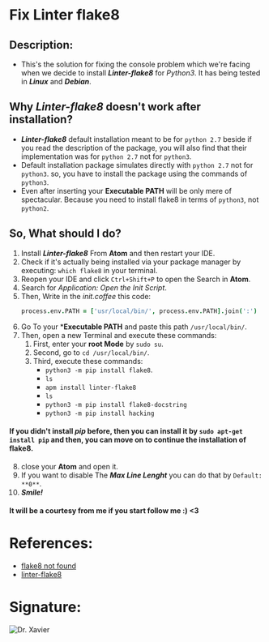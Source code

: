 # Fix Linter flake8

## Description:
* This's the solution for fixing the console problem which we're facing when we decide to install ***Linter-flake8*** for *Python3*. It has being tested in ***Linux*** and ***Debian***.

## Why ***Linter-flake8*** doesn't work after installation?
- ***Linter-flake8*** default installation meant to be for `python 2.7` beside if you read the description of the package, you will also find that their implementation was for `python 2.7` not for `python3`.
- Default installation package simulates directly with `python 2.7` not for `python3`. so, you have to install the package using the commands of `python3`.
- Even after inserting your **Executable PATH** will be only mere of spectacular. Because you need to install flake8 in terms of `python3`, not `python2`.

## So, What should I do?

1. Install ***Linter-flake8*** From **Atom** and then restart your IDE.
2. Check if it's actually being installed via your package manager by executing: `which flake8` in your terminal.
3. Reopen your IDE and click `Ctrl+Shift+P` to open the Search in **Atom**.
4. Search for *Application: Open the Init Script*.
5. Then, Write in the *init.coffee* this code:
    ```coffee
    process.env.PATH = ['usr/local/bin/', process.env.PATH].join(':')
    ```
6. Go To your ***Executable PATH** and paste this path `/usr/local/bin/`.
7. Then, open a new Terminal and execute these commands:
    1. First, enter your **root Mode** by `sudo su`.
    2. Second, go to `cd /usr/local/bin/`.
    3. Third, execute these commands:
        - `python3 -m pip install flake8`.
        - `ls`
        - `apm install linter-flake8`
        - `ls`
        - `python3 -m pip install flake8-docstring`
        - `python3 -m pip install hacking`
#### If you didn't install *pip* before, then you can install it by `sudo apt-get install pip` and then, you can move on to continue the installation of flake8.
8. close your **Atom** and open it.
9. If you want to disable The ***Max Line Lenght*** you can do that by `Default: **0**`.
10. ***Smile!***

#### It will be a courtesy from me if you start follow me :) <3


# References:
- [flake8 not found](https://github.com/AtomLinter/linter-flake8/issues/18)
- [linter-flake8](https://github.com/AtomLinter/linter-flake8)

# Signature:
![Dr. Xavier](https://user-images.githubusercontent.com/72295771/96151299-8e37a380-0f0b-11eb-8aef-615974b8ce1d.png)

